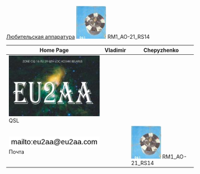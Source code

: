 [Любительская аппаратура](AmRig.md) [![RM1_AO-21_RS14](photo/28.jpg)](http://eu2aa.qrz.ru) RM1_AO-21_RS14  

| Home Page | Vladimir | Chepyzhenko |
| ------------- | ------------- | ------------- |
|![QSL](photo/22.jpg) QSL| | |
| ![mailto](photo/mailto3.png) Почта | |[![RM1_AO-21_RS14](photo/28.jpg)](http://eu2aa.qrz.ru) RM1_AO-21_RS14 |

  

